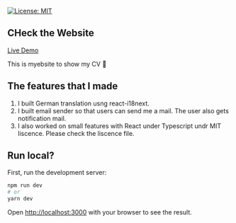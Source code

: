 [![License: MIT](https://img.shields.io/badge/License-MIT-yellow.svg)](https://opensource.org/licenses/MIT)

## CHeck the Website

[Live Demo](https://jgkang-git-main-jeonggeun-kangs-projects.vercel.app/)

This is myebsite to show my CV 🚀

## The features that I made

1. I built German translation usng react-i18next. 
2. I built email sender so that users can send me a mail. The user also gets notification mail.
3. I also worked on small features with React under Typescript undr MIT liscence. Please check the liscence file.

## Run local?

First, run the development server:

```bash
npm run dev
# or
yarn dev
```

Open [http://localhost:3000](http://localhost:3000) with your browser to see the result.

